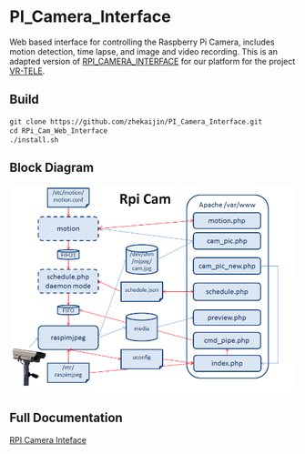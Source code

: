 # PI_Camera_Interface
Web based interface for controlling the Raspberry Pi Camera, includes motion detection, time lapse, and image and video recording.
This is an adapted version of [RPI_CAMERA_INTERFACE](https://elinux.org/RPi-Cam-Web-Interface) for our platform for the project [VR-TELE](https://github.com/ZhekaiJin/VR-TELE). 

## Build ##

```shell
git clone https://github.com/zhekaijin/PI_Camera_Interface.git
cd RPi_Cam_Web_Interface
./install.sh
```
## Block Diagram ##
![](assets/data_flow.png)

## Full Documentation ##
[RPI Camera Inteface](https://elinux.org/RPi-Cam-Web-Interface)


